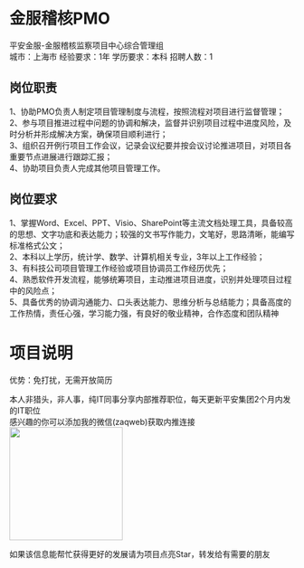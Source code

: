 # 金服稽核PMO
平安金服-金服稽核监察项目中心综合管理组  
城市：上海市 经验要求：1年 学历要求：本科  招聘人数：1

## 岗位职责
1、协助PMO负责人制定项目管理制度与流程，按照流程对项目进行监督管理；   
2、参与项目推进过程中问题的协调和解决，监督并识别项目过程中进度风险，及时分析并形成解决方案，确保项目顺利进行；   
3、组织召开例行项目工作会议，记录会议纪要并按会议讨论推进项目，对项目各重要节点进展进行跟踪汇报；   
4、协助项目负责人完成其他项目管理工作。

## 岗位要求
1、掌握Word、Excel、PPT、Visio、SharePoint等主流文档处理工具，具备较高的思想、文字功底和表达能力；较强的文书写作能力，文笔好，思路清晰，能编写标准格式公文；   
2、本科以上学历，统计学、数学、计算机相关专业，3年以上工作经验；   
3、有科技公司项目管理工作经验或项目协调员工作经历优先；   
4、熟悉软件开发流程，能够统筹项目，主动推进项目进度，识别并处理项目过程中的风险点；   
5、具备优秀的协调沟通能力、口头表达能力、思维分析与总结能力；具备高度的工作热情，责任心强，学习能力强，有良好的敬业精神，合作态度和团队精神

# 项目说明

优势：免打扰，无需开放简历

本人非猎头，非人事，纯IT同事分享内部推荐职位，每天更新平安集团2个月内发的IT职位  
感兴趣的你可以添加我的微信(zaqweb)获取内推连接  
<img src="https://github.com/zaqweb/PA-IT-JOBS/blob/master/WechatICode.jpeg"  height="200" width="200">

如果该信息能帮忙获得更好的发展请为项目点亮Star，转发给有需要的朋友




